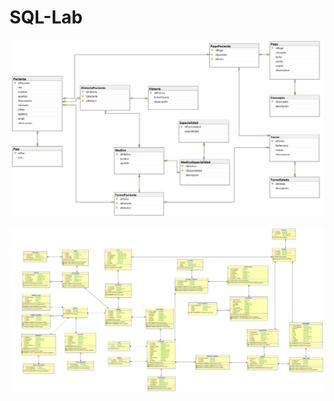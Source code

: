 # SQL-Lab
![](https://github.com/lenylimavidal/SQL-Lab/blob/main/DER_centroMedico.png)

![](https://github.com/lenylimavidal/SQL-Lab/blob/main/Stationary%20store.png)
